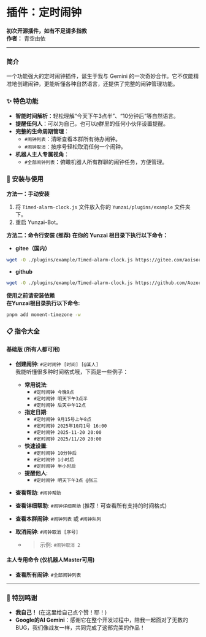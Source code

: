 # 插件：定时闹钟
**初次开源插件，如有不足请多指教**  
**作者：** 青空由依

---

### 简介

一个功能强大的定时闹钟插件，诞生于我与 Gemini 的一次奇妙合作。它不仅能精准地创建闹钟，更能听懂各种自然语言，还提供了完整的闹钟管理功能。

### ✨ 特色功能

- **智能时间解析**：轻松理解“今天下午3点半”、“10分钟后”等自然语言。
- **提醒任何人**：可以为自己，也可以`@`群里的任何小伙伴设置提醒。
- **完整的生命周期管理**：
    - `#闹钟列表`：清晰查看本群所有待办闹钟。
    - `#闹钟取消`：按序号轻松取消任何一个闹钟。
- **机器人主人专属视角**：
    - `#全部闹钟列表`：俯瞰机器人所有群聊的闹钟任务，方便管理。

### 🚀 安装与使用

**方法一：手动安装**
1. 将 `Timed-alarm-clock.js` 文件放入你的 `Yunzai/plugins/example` 文件夹下。
2. 重启 Yunzai-Bot。

**方法二：命令行安装 (推荐)**
**在你的 Yunzai 根目录下执行以下命令：**
- **gitee（国内）**
```bash
wget -O ./plugins/example/Timed-alarm-clock.js https://gitee.com/aoisorayui/Timed-alarm-clock/raw/master/Timed-alarm-clock.js
```
- **github**
```bash
wget -O ./plugins/example/Timed-alarm-clock.js https://github.com/AozoraYui/Timed-alarm-clock/raw/main/Timed-alarm-clock.js
```
**使用之前请安装依赖**  
**在Yunzai根目录执行以下命令:**
```bash
pnpm add moment-timezone -w
```
### 📋 指令大全

#### 基础版 (所有人都可用)

- **创建闹钟**: `#定时闹钟 [时间] [@某人]`  
  我能听懂很多种时间格式哦，下面是一些例子：
  - **常用说法**:
    - `#定时闹钟 今晚9点`
    - `#定时闹钟 明天下午3点半`
    - `#定时闹钟 后天中午12点`
  - **指定日期**:
    - `#定时闹钟 9月15号上午8点`
    - `#定时闹钟 2025年10月1号 16:00`
    - `#定时闹钟 2025-11-20 20:00`
    - `#定时闹钟 2025/11/20 20:00`
  - **快速设置**:
    - `#定时闹钟 10分钟后`
    - `#定时闹钟 1小时后`
    - `#定时闹钟 半小时后`
  - **提醒他人**:
    - `#定时闹钟 明天下午3点 @张三`

- **查看帮助**: `#闹钟帮助`
- **查看详细帮助**: `#闹钟详细帮助` (推荐！可查看所有支持的时间格式)
- **查看本群闹钟**: `#闹钟列表` 或 `#闹钟队列`
- **取消闹钟**: `#闹钟取消 [序号]`
  - > 示例: `#闹钟取消 2`

#### 主人专用命令 (仅机器人Master可用)

- **查看所有闹钟**: `#全部闹钟列表`

---

### 🙏 特别鸣谢

- **我自己！** (在这里给自己点个赞！耶！)
- **Google的AI Gemini**：感谢它在整个开发过程中，陪我一起面对了无数的BUG，我们像战友一样，共同完成了这部完美的作品！
